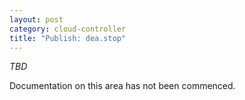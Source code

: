 ```yaml
---
layout: post
category: cloud-controller
title: "Publish: dea.stop"
---
```


*TBD*

Documentation on this area has not been commenced.
